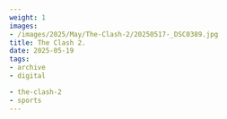 ```yaml
---
weight: 1
images:
- /images/2025/May/The-Clash-2/20250517-_DSC0389.jpg
title: The Clash 2.
date: 2025-05-19
tags:
- archive
- digital

- the-clash-2
- sports
---
```


